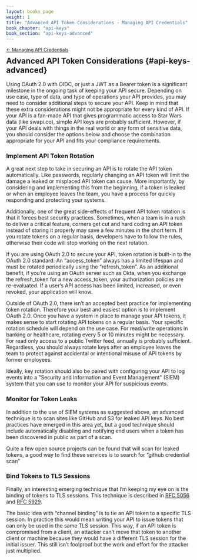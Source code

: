 ```yaml
---
layout: books_page
weight: 1
title: "Advanced API Token Considerations - Managing API Credentials"
book_chapter: "api-keys"
book_section: "api-keys-advanced"
---
```


<div style="font-size: 0.9em; margin-bottom: -20px;"><a href="/books/api-security/api-keys/">&larr; Managing API Credentials</a></div>

## Advanced API Token Considerations {#api-keys-advanced}
Using OAuth 2.0 with OIDC, or just a JWT as a Bearer token is a significant milestone in the ongoing task of keeping your API secure. Depending on use case, type of data, and type of operations your API provides, you may need to consider additional steps to secure your API. Keep in mind that these extra considerations might not be appropriate for every kind of API. If your API is a fan-made API that gives programmatic access to Star Wars data (like swapi.co), simple API keys are probably sufficient. However, if your API deals with things in the real world or any form of sensitive data, you should consider the options below and choose the combination appropriate for your API and fits your compliance requirements.

### Implement API Token Rotation
A great next step to take in securing an API is to rotate the API token automatically. Like passwords, regularly changing an API token will limit the damage a leaked or misplaced API token can cause. More importantly, by considering and implementing this from the beginning, if a token is leaked or when an employee leaves the team, you have a process for quickly responding and protecting your systems.

Additionally, one of the great side-effects of frequent API token rotation is that it forces best security practices. Sometimes, when a team is in a rush to deliver a critical feature, corners get cut and hard coding an API token instead of storing it properly may save a few minutes in the short term. If you rotate tokens on a regular basis, developers have to follow the rules, otherwise their code will stop working on the next rotation.

If you are using OAuth 2.0 to secure your API, token rotation is built-in to the OAuth 2.0 standard: An “access_token” always has a limited lifespan and must be rotated periodically using the “refresh_token”. As an additional benefit, if you’re using an OAuth server such as Okta, when you exchange the refresh_token for a new access_token, your authorization policies are re-evaluated. If a user’s API access has been limited, increased, or even revoked, your application will know.

Outside of OAuth 2.0, there isn’t an accepted best practice for implementing token rotation. Therefore your best and easiest option is to implement OAuth 2.0. Once you have a system in place to manage your API tokens, it makes sense to start rotating API tokens on a regular basis. Your specific rotation schedule will depend on the use case. For read/write operations in banking or healthcare, rotating every 5 or 10 minutes might be necessary. For read only access to a public Twitter feed, annually is probably sufficient.  Regardless, you should always rotate keys after an employee leaves the team to protect against accidental or intentional misuse of API tokens by former employees.

Ideally, key rotation should also be paired with configuring your API to log events into a "Security and Information and Event Management” (SIEM) system that you can use to monitor your API for suspicious events.

### Monitor for Token Leaks
In addition to the use of SIEM systems as suggested above, an advanced technique is to scan sites like GitHub and S3 for leaked API keys. No best practices have emerged in this area yet, but a good technique should include automatically disabling and notifying end users when a token has been discovered in public as part of a scan.

Quite a few open source projects can be found that will scan for leaked tokens, a good way to find these services is to search for “github credential scan”

### Bind Tokens to TLS Sessions
Finally, an interesting emerging technique that I’m keeping my eye on is the binding of tokens to TLS sessions. This technique is described in [RFC 5056](https://tools.ietf.org/html/rfc5056) and [RFC 5929](https://tools.ietf.org/html/rfc5929).

The basic idea with “channel binding” is to tie an API token to a specific TLS session. In practice this would mean writing your API to issue tokens that can only be used in the same TLS session. This way, if an API token is compromised from a client, an attacker can’t move that token to another client or machine because they would have a different TLS session for the initial issuer. This still isn’t foolproof but the work and effort for the attacker just multiplied.

<div class="break-before"></div>
